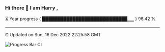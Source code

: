 ### Hi there 👋 I am Harry , 

⏳ Year progress { ████████████████████████████▁▁ } 96.42 %

---

⏰ Updated on Sun, 18 Dec 2022 22:25:58 GMT

![Progress Bar CI](https://github.com/duykhang68/duykhang68/workflows/Progress%20Bar%20CI/badge.svg)
